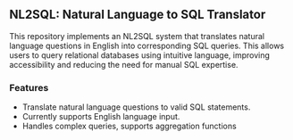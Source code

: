 ## NL2SQL: Natural Language to SQL Translator
This repository implements an NL2SQL system that translates natural language questions in English into corresponding SQL queries. This allows users to query relational databases using intuitive language, improving accessibility and reducing the need for manual SQL expertise.

### Features
- Translate natural language questions to valid SQL statements.
- Currently supports English language input.
- Handles complex queries, supports aggregation functions
